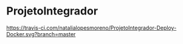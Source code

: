 # ProjetoIntegrador

https://travis-ci.com/natalialopesmoreno/ProjetoIntegrador-Deploy-Docker.svg?branch=master
